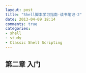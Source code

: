 ```yaml
---
layout: post
title: "Shell脚本学习指南-读书笔记-2"
date: 2013-04-09 18:14
comments: true
categories: 
- shell
- study
- Classic Shell Scripting
---
```


## 第二章 入门
